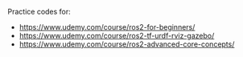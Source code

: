 Practice codes for:
- https://www.udemy.com/course/ros2-for-beginners/
- https://www.udemy.com/course/ros2-tf-urdf-rviz-gazebo/
- https://www.udemy.com/course/ros2-advanced-core-concepts/
